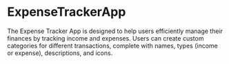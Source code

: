 # ExpenseTrackerApp
The Expense Tracker App is designed to help users efficiently manage their finances by tracking income and expenses. Users can create custom categories for different transactions, complete with names, types (income or expense), descriptions, and icons.
